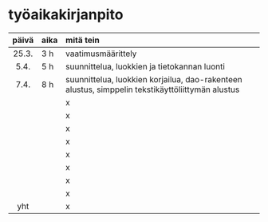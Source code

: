# työaikakirjanpito

| päivä | aika | mitä tein  |
| :----:|:-----| :-----|
| 25.3. | 3 h  | vaatimusmäärittely |
| 5.4.  | 5 h  | suunnittelua, luokkien ja tietokannan luonti |
| 7.4.  | 8 h  | suunnittelua, luokkien korjailua, dao-rakenteen alustus, simppelin tekstikäyttöliittymän alustus|
|       |      | x |
|       |      | x |
|       |      | x |
|       |      | x |
|       |      | x |
|       |      | x |
|       |      | x |
|       |      | x |
| yht   |      | x | 
